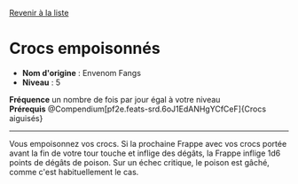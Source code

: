 [Revenir à la liste](list.md)

# Crocs empoisonnés

 * **Nom d'origine** : Envenom Fangs
 * **Niveau** : 5


<p><span id="ctl00_MainContent_DetailedOutput"><strong>Fréquence</strong> un nombre de fois par jour égal à votre niveau<br><strong>Prérequis</strong> @Compendium[pf2e.feats-srd.6oJ1EdANHgYCfCeF]{Crocs aiguisés}<br></span></p>
<hr>
<p>Vous empoisonnez vos crocs. Si la prochaine Frappe avec vos crocs portée avant la fin de votre tour touche et inflige des dégâts, la Frappe inflige 1d6 points de dégâts de poison. Sur un échec critique, le poison est gâché, comme c'est habituellement le cas.&nbsp;</p>